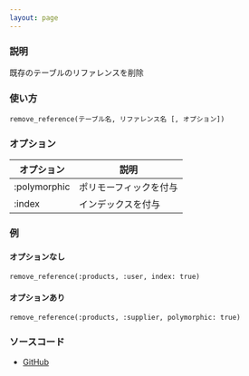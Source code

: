```yaml
---
layout: page
---
```

### 説明
既存のテーブルのリファレンスを削除

### 使い方
    remove_reference(テーブル名, リファレンス名 [, オプション])

### オプション

オプション     | 説明
------------ | -----------
:polymorphic | ポリモーフィックを付与
:index       | インデックスを付与

### 例
#### オプションなし
    remove_reference(:products, :user, index: true)

#### オプションあり
    remove_reference(:products, :supplier, polymorphic: true)

### ソースコード
* [GitHub](https://github.com/rails/rails/blob/f33d52c95217212cbacc8d5e44b5a8e3cdc6f5b3/activerecord/lib/active_record/connection_adapters/abstract/schema_statements.rb#L924)